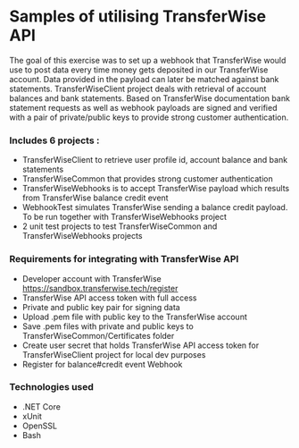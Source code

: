 # Samples of utilising TransferWise API 

The goal of this exercise was to set up a webhook that TransferWise would use to post data every time money gets deposited in our TransferWise account. Data provided in the payload can later be matched against bank statements. TransferWiseClient project deals with retrieval of account balances and bank statements.
Based on TransferWise documentation bank statement requests as well as webhook payloads are signed and verified with a pair of private/public keys to provide strong customer authentication.

### Includes 6 projects :

- TransferWiseClient to retrieve user profile id, account balance and bank statements
- TransferWiseCommon that provides strong customer authentication 
- TransferWiseWebhooks is to accept TransferWise payload which results from TransferWise balance credit event
- WebhookTest simulates TransferWise sending a balance credit payload. To be run together with TransferWiseWebhooks project
- 2 unit test projects to test TransferWiseCommon and TransferWiseWebhooks projects

### Requirements for integrating with TransferWise API

- Developer account with TransferWise https://sandbox.transferwise.tech/register
- TransferWise API access token with full access
- Private and public key pair for signing data
- Upload .pem file with public key to the TransferWise account
- Save .pem files with private and public keys to TransferWiseCommon/Certificates folder
- Create user secret that holds TransferWise API access token for TransferWiseClient project for local dev purposes
- Register for balance#credit event Webhook


### Technologies used

- .NET Core
- xUnit
- OpenSSL
- Bash
